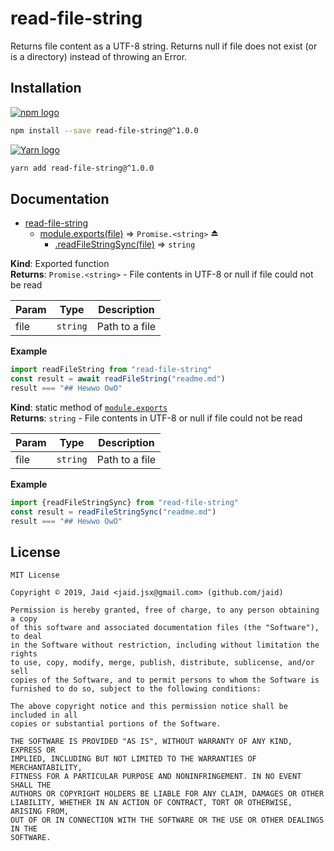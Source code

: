 # read-file-string


Returns file content as a UTF-8 string. Returns null if file does not exist (or is a directory) instead of throwing an Error.

## Installation
<a href='https://npmjs.com/package/read-file-string'><img alt='npm logo' src='https://github.com/Jaid/action-readme/raw/master/images/base-assets/npm.png'/></a>
```bash
npm install --save read-file-string@^1.0.0
```
<a href='https://yarnpkg.com/package/read-file-string'><img alt='Yarn logo' src='https://github.com/Jaid/action-readme/raw/master/images/base-assets/yarn.png'/></a>
```bash
yarn add read-file-string@^1.0.0
```



## Documentation

* [read-file-string](#module_read-file-string)
    * [module.exports(file)](#exp_module_read-file-string--module.exports) ⇒ <code>Promise.&lt;string&gt;</code> ⏏
        * [.readFileStringSync(file)](#module_read-file-string--module.exports.readFileStringSync) ⇒ <code>string</code>

**Kind**: Exported function  
**Returns**: <code>Promise.&lt;string&gt;</code> - File contents in UTF-8 or null if file could not be read  

| Param | Type | Description |
| --- | --- | --- |
| file | <code>string</code> | Path to a file |

**Example**  
```javascript
import readFileString from "read-file-string"
const result = await readFileString("readme.md")
result === "## Hewwo OwO"
```
**Kind**: static method of [<code>module.exports</code>](#exp_module_read-file-string--module.exports)  
**Returns**: <code>string</code> - File contents in UTF-8 or null if file could not be read  

| Param | Type | Description |
| --- | --- | --- |
| file | <code>string</code> | Path to a file |

**Example**  
```javascript
import {readFileStringSync} from "read-file-string"
const result = readFileStringSync("readme.md")
result === "## Hewwo OwO"
```


## License
```text
MIT License

Copyright © 2019, Jaid <jaid.jsx@gmail.com> (github.com/jaid)

Permission is hereby granted, free of charge, to any person obtaining a copy
of this software and associated documentation files (the "Software"), to deal
in the Software without restriction, including without limitation the rights
to use, copy, modify, merge, publish, distribute, sublicense, and/or sell
copies of the Software, and to permit persons to whom the Software is
furnished to do so, subject to the following conditions:

The above copyright notice and this permission notice shall be included in all
copies or substantial portions of the Software.

THE SOFTWARE IS PROVIDED "AS IS", WITHOUT WARRANTY OF ANY KIND, EXPRESS OR
IMPLIED, INCLUDING BUT NOT LIMITED TO THE WARRANTIES OF MERCHANTABILITY,
FITNESS FOR A PARTICULAR PURPOSE AND NONINFRINGEMENT. IN NO EVENT SHALL THE
AUTHORS OR COPYRIGHT HOLDERS BE LIABLE FOR ANY CLAIM, DAMAGES OR OTHER
LIABILITY, WHETHER IN AN ACTION OF CONTRACT, TORT OR OTHERWISE, ARISING FROM,
OUT OF OR IN CONNECTION WITH THE SOFTWARE OR THE USE OR OTHER DEALINGS IN THE
SOFTWARE.
```
